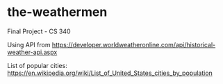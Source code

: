 # the-weathermen
Final Project - CS 340

Using API from https://developer.worldweatheronline.com/api/historical-weather-api.aspx

List of popular cities: https://en.wikipedia.org/wiki/List_of_United_States_cities_by_population
